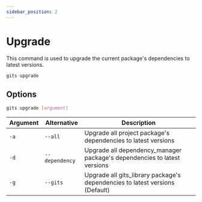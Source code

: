 ```yaml
---
sidebar_position: 2
---
```


# Upgrade
This command is used to upgrade the current package's dependencies to latest versions.
```bash
gits upgrade
```

## Options

```bash
gits upgrade [argument]
```

| Argument | Alternative    | Description                                                                  |
| -------- | -------------- | ---------------------------------------------------------------------------- |
| `-a`     | `--all`        | Upgrade all project package's dependencies to latest versions                |
| `-d`     | `--dependency` | Upgrade all dependency_manager package's dependencies to latest versions     |
| `-g`     | `--gits`   | Upgrade all gits_library package's dependencies to latest versions (Default) |
